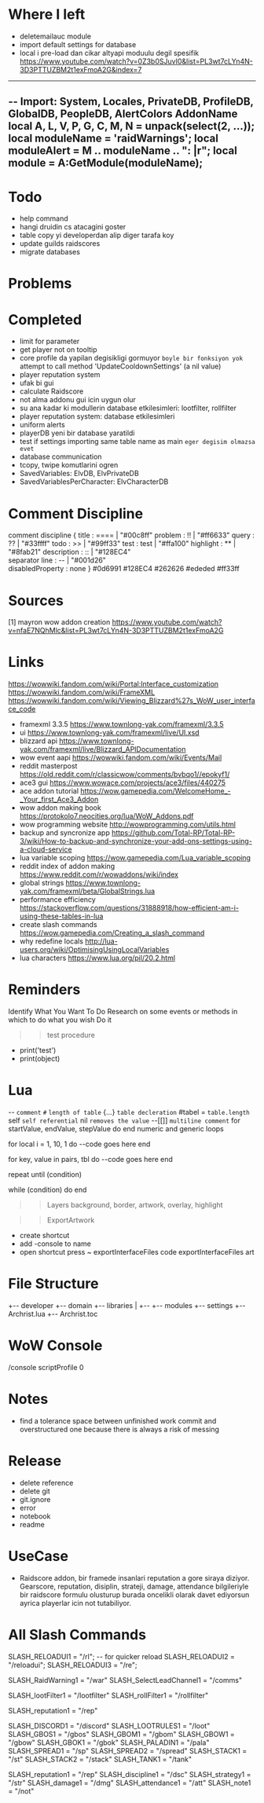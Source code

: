 # Where I left
- deletemailauc module
- import default settings for database
- local i pre-load dan cikar altyapi moduulu degil spesifik
https://www.youtube.com/watch?v=0Z3b0SJuvI0&list=PL3wt7cLYn4N-3D3PTTUZBM2t1exFmoA2G&index=7

------------------------------------------------------------------------------------------------------------------------
-- Import: System, Locales, PrivateDB, ProfileDB, GlobalDB, PeopleDB, AlertColors AddonName
local A, L, V, P, G, C, M, N = unpack(select(2, ...));
local moduleName = 'raidWarnings';
local moduleAlert = M .. moduleName .. ": |r";
local module = A:GetModule(moduleName);
------------------------------------------------------------------------------------------------------------------------

# Todo
- help command
- hangi druidin cs atacagini goster
- table copy yi developerdan alip diger tarafa koy
- update guilds raidscores
- migrate databases

# Problems

# Completed
- limit for parameter
- get player not on tooltip
- core profile da yapilan degisikligi gormuyor
`boyle bir fonksiyon yok` attempt to call method 'UpdateCooldownSettings' (a nil value)
- player reputation system
- ufak bi gui
- calculate Raidscore
- not alma addonu gui icin uygun olur
- su ana kadar ki modullerin database etkilesimleri: lootfilter, rollfilter
- player reputation system: database etkilesimleri
- uniform alerts
- playerDB yeni bir database yaratildi
- test if settings importing same table name as main `eger degisim olmazsa evet`
- database communication
- tcopy, twipe komutlarini ogren
- SavedVariables: ElvDB, ElvPrivateDB
- SavedVariablesPerCharacter: ElvCharacterDB

# Comment Discipline
comment discipline {
    title               :   ==== | "#00c8ff" 
    problem             :   !!   | "#ff6633"
    query               :   ??   | "#33ffff"
    todo                :   >>   | "#99ff33"
    test                :   test | "#ffa100"
    highlight           :   **   | "#8fab21"
    description         :   ::   | "#128EC4"  
    separator line      :   --   | "#001d26"  
    disabledProperty    :  none
}
#0d6991
#128EC4
#262626
#ededed
#ff33ff

# Sources
[1] mayron wow addon creation
https://www.youtube.com/watch?v=nfaE7NQhMlc&list=PL3wt7cLYn4N-3D3PTTUZBM2t1exFmoA2G

# Links
https://wowwiki.fandom.com/wiki/Portal:Interface_customization
https://wowwiki.fandom.com/wiki/FrameXML
https://wowwiki.fandom.com/wiki/Viewing_Blizzard%27s_WoW_user_interface_code
- framexml 3.3.5
https://www.townlong-yak.com/framexml/3.3.5
- ui
https://www.townlong-yak.com/framexml/live/UI.xsd
- blizzard api
https://www.townlong-yak.com/framexml/live/Blizzard_APIDocumentation
- wow event aapi
https://wowwiki.fandom.com/wiki/Events/Mail
- reddit masterpost
https://old.reddit.com/r/classicwow/comments/bvbqo1//epokyf1/
- ace3 gui
https://www.wowace.com/projects/ace3/files/440275
- ace addon tutorial
https://wow.gamepedia.com/WelcomeHome_-_Your_first_Ace3_Addon
- wow addon making book
https://protokolo7.neocities.org/lua/WoW_Addons.pdf
- wow programming website
http://wowprogramming.com/utils.html
- backup and syncronize app
https://github.com/Total-RP/Total-RP-3/wiki/How-to-backup-and-synchronize-your-add-ons-settings-using-a-cloud-service
- lua variable scoping
https://wow.gamepedia.com/Lua_variable_scoping
- reddit index of addon making
https://www.reddit.com/r/wowaddons/wiki/index
- global strings
https://www.townlong-yak.com/framexml/beta/GlobalStrings.lua
- performance efficiency 
https://stackoverflow.com/questions/31888918/how-efficient-am-i-using-these-tables-in-lua
- create slash commands
https://wow.gamepedia.com/Creating_a_slash_command
- why redefine locals
http://lua-users.org/wiki/OptimisingUsingLocalVariables
- lua characters
https://www.lua.org/pil/20.2.html

# Reminders
Identify What You Want To Do
Research on some events or methods in which to do what you wish
Do it

>> test procedure
- print('test')
- print(object)

# Lua
-- `comment`
`#` `length of table`
{...} `table decleration`
#tabel = `table.length`
self `self referential`
nil `removes the value`
--[[]] `multiline comment`
for startValue, endValue, stepValue do 
end
numeric and generic loops

for local i = 1, 10, 1 do
    --code goes here
end

for key, value in pairs, tbl do
    --code goes here
end

repeat
until (condition)

while (condition) do
end

>> Layers
background, border, artwork, overlay, highlight

>> ExportArtwork
- create shortcut
- add -console to name
- open shortcut press ~
exportInterfaceFiles code
exportInterfaceFiles art

# File Structure

+-- developer
+-- domain
+-- libraries
|   +-- 
+-- modules
+-- settings
+-- Archrist.lua
+-- Archrist.toc

# WoW Console
/console scriptProfile 0

# Notes
- find a tolerance space between unfinished work commit and overstructured one because there is always a risk of messing 

# Release
- delete reference
- delete git
- git.ignore
- error
- notebook
- readme

# UseCase
- Raidscore addon, bir framede insanlari reputation a gore siraya diziyor. Gearscore, reputation, disiplin, strateji, damage, attendance bilgileriyle bir raidscore formulu olusturup burada oncelikli olarak davet ediyorsun ayrica playerlar icin not tutabiliyor. 

# All Slash Commands
SLASH_RELOADUI1 = "/rl"; -- for quicker reload
SLASH_RELOADUI2 = "/reloadui";
SLASH_RELOADUI3 = "/re";

SLASH_RaidWarning1 = "/war"
SLASH_SelectLeadChannel1 = "/comms"

SLASH_lootFilter1 = "/lootfilter"
SLASH_rollFilter1 = "/rollfilter"

SLASH_reputation1 = "/rep"

SLASH_DISCORD1 = "/discord"
SLASH_LOOTRULES1 = "/loot"
SLASH_GBOS1 = "/gbos"
SLASH_GBOM1 = "/gbom"
SLASH_GBOW1 = "/gbow"
SLASH_GBOK1 = "/gbok"
SLASH_PALADIN1 = "/pala"
SLASH_SPREAD1 = "/sp"
SLASH_SPREAD2 = "/spread"
SLASH_STACK1 = "/st"
SLASH_STACK2 = "/stack"
SLASH_TANK1 = "/tank"

SLASH_reputation1 = "/rep"
SLASH_discipline1 = "/dsc"
SLASH_strategy1 = "/str"
SLASH_damage1 = "/dmg"
SLASH_attendance1 = "/att"
SLASH_note1 = "/not"